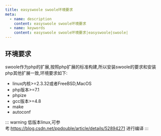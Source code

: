 ```yaml
---
title: easyswoole swoole环境要求
meta:
  - name: description
    content: easyswoole swoole环境要求
  - name: keywords
    content: easyswoole swoole环境要求|easyswoole|swoole|
---
```


## 环境要求
swoole作为php的扩展,按照php扩展的标准构建,所以安装swoole的要求和安装php其他扩展一致,环境要求如下:  
- linux内核>=2.3.32或者FreeBSD,MacOS
- php版本>=7.1
- phpize
- gcc版本>=4.8
- make
- autoconf


::: warning
低版本linux,可参考:https://blog.csdn.net/ppdouble/article/details/52894271 进行编译
:::


